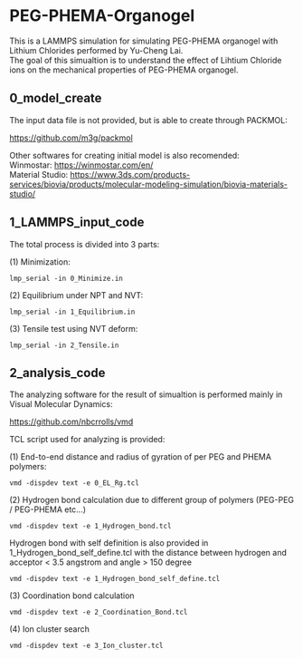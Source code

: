 # PEG-PHEMA-Organogel
This is a LAMMPS simulation for simulating PEG-PHEMA organogel with Lithium Chlorides performed by Yu-Cheng Lai.  
The goal of this simualtion is to understand the effect of Lihtium Chloride ions on the mechanical properties of PEG-PHEMA organogel.

## **0_model_create**

The input data file is not provided, but is able to create through PACKMOL:

https://github.com/m3g/packmol

Other softwares for creating initial model is also recomended:  
Winmostar: https://winmostar.com/en/  
Material Studio: https://www.3ds.com/products-services/biovia/products/molecular-modeling-simulation/biovia-materials-studio/



## **1_LAMMPS_input_code**


The total process is divided into 3 parts:

(1) Minimization:

```
lmp_serial -in 0_Minimize.in
```

(2) Equilibrium under NPT and NVT:
```
lmp_serial -in 1_Equilibrium.in
```
(3) Tensile test using NVT deform:
```
lmp_serial -in 2_Tensile.in
```


## **2_analysis_code**

The analyzing software for the result of simualtion is performed mainly in Visual Molecular Dynamics:

https://github.com/nbcrrolls/vmd  

TCL script used for analyzing is provided:

(1) End-to-end distance and radius of gyration of per PEG and PHEMA polymers:
```
vmd -dispdev text -e 0_EL_Rg.tcl
```

(2) Hydrogen bond calculation due to different group of polymers (PEG-PEG / PEG-PHEMA etc...)
```
vmd -dispdev text -e 1_Hydrogen_bond.tcl
```
Hydrogen bond with self definition is also provided in 1_Hydrogen_bond_self_define.tcl
with the distance between hydrogen and acceptor < 3.5 angstrom
and angle > 150 degree
```
vmd -dispdev text -e 1_Hydrogen_bond_self_define.tcl
```
(3) Coordination bond calculation
```
vmd -dispdev text -e 2_Coordination_Bond.tcl
```
(4) Ion cluster search
```
vmd -dispdev text -e 3_Ion_cluster.tcl
```

